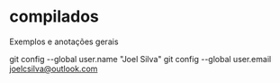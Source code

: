 # compilados

Exemplos e anotações gerais

git config --global user.name "Joel Silva"
git config --global user.email joelcsilva@outlook.com